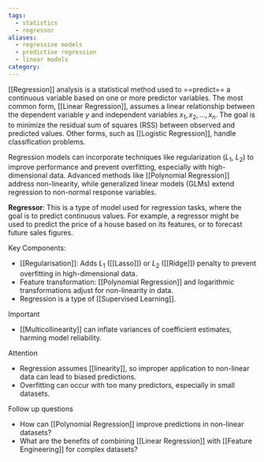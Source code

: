 ```yaml
---
tags:
  - statistics
  - regressor
aliases:
  - regressive models
  - predictive regression
  - linear models
category:
---
```

 [[Regression]] analysis is a statistical method used to ==predict== a continuous variable based on one or more predictor variables. The most common form, [[Linear Regression]], assumes a linear relationship between the dependent variable $y$ and independent variables $x_1, x_2, \dots, x_n$. The goal is to minimize the residual sum of squares (RSS) between observed and predicted values. Other forms, such as [[Logistic Regression]], handle classification problems.
 
 Regression models can incorporate techniques like regularization ($L_1$, $L_2$) to improve performance and prevent overfitting, especially with high-dimensional data. Advanced methods like [[Polynomial Regression]] address non-linearity, while generalized linear models (GLMs) extend regression to non-normal response variables.  
 
 **Regressor**: This is a type of model used for regression tasks, where the goal is to predict continuous values. For example, a regressor might be used to predict the price of a house based on its features, or to forecast future sales figures.


 Key Components:  
 - [[Regularisation]]: Adds $L_1$ ([[Lasso]]) or $L_2$ ([[Ridge]]) penalty to prevent overfitting in high-dimensional data.  
 - Feature transformation: [[Polynomial Regression]] and logarithmic transformations adjust for non-linearity in data.  
 - Regression is a type of [[Supervised Learning]].

Important
 - [[Multicollinearity]] can inflate variances of coefficient estimates, harming model reliability.  

Attention
 - Regression assumes [[linearity]], so improper application to non-linear data can lead to biased predictions.  
 - Overfitting can occur with too many predictors, especially in small datasets. 

Follow up questions
 -  How can [[Polynomial Regression]] improve predictions in non-linear datasets?  
 -  What are the benefits of combining [[Linear Regression]] with [[Feature Engineering]] for complex datasets?  

